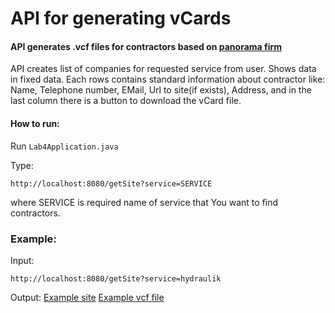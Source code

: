 # API for generating vCards

#### API generates .vcf files for contractors based on [panorama firm](https://panoramafirm.pl/)

API creates list of companies for requested service from user. Shows data in fixed data. Each rows contains standard information about contractor like: Name, Telephone number, EMail, Url to site(if exists), Address, and in the last column there is a button to download the vCard file.

#### How to run:
Run `Lab4Application.java`  


Type:
``` 
http://localhost:8080/getSite?service=SERVICE
```
where SERVICE is required name of service that You want to find contractors.



### Example:
Input:
``` 
http://localhost:8080/getSite?service=hydraulik
```

Output:
[Example site](https://rahano.github.io/githubPages/Example.html)
[Example vcf file](https://rahano.github.io/githubPages/VCard1.vcf)
